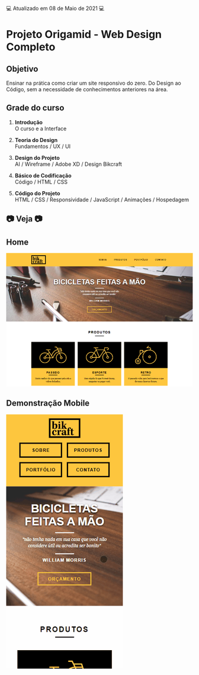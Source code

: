 💻 Atualizado em 08 de Maio de 2021 💻

# Projeto Origamid - Web Design Completo

## Objetivo

Ensinar na prática como criar um site responsivo do zero. Do Design ao Código, sem a necessidade de conhecimentos anteriores na área.

## Grade do curso

1. <b>Introdução</b> </br>
   O curso e a Interface

2. <b>Teoria do Design</b> </br>
   Fundamentos / UX / UI

3. <b>Design do Projeto</b> </br>
   AI / Wireframe / Adobe XD / Design Bikcraft

4. <b>Básico de Codificação</b> </br>
   Código / HTML / CSS

5. <b>Código do Projeto</b> </br>
   HTML / CSS / Responsividade / JavaScript / Animações / Hospedagem

## 📷 Veja 📷

## Home

![IMG](github/img1.png)

## Demonstração Mobile

![GIF](github/mobile.gif)
